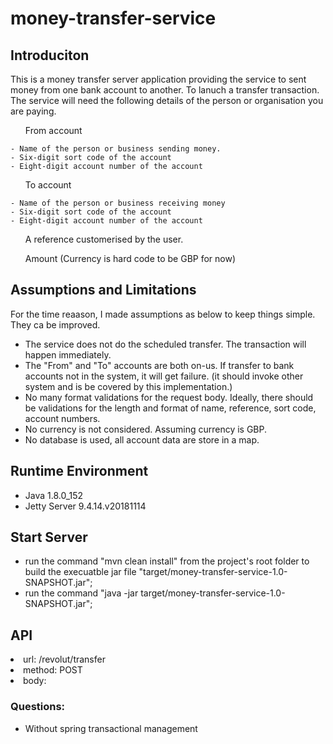 # money-transfer-service

## Introduciton
This is a money transfer server application providing the service to sent money from one bank account to another.
To lanuch a transfer transaction. The service will need the following details of the person or organisation you are paying.
<ul>From account</ul>

    - Name of the person or business sending money.
    - Six-digit sort code of the account
    - Eight-digit account number of the account

<ul>To account</ul>

    - Name of the person or business receiving money
    - Six-digit sort code of the account
    - Eight-digit account number of the account

<ul> A reference customerised by the user. </ul>
<ul> Amount (Currency is hard code to be GBP for now) </ul>

## Assumptions and Limitations
For the time reaason, I made assumptions as below to keep things simple. They ca be improved.
* The service does not do the scheduled transfer. The transaction will happen immediately.
* The "From" and "To" accounts are both on-us. If transfer to bank accounts not in the system, it will get failure.
(it should invoke other system and is be covered by this implementation.)
* No many format validations for the request body. Ideally, there should be validations for the length and format of name, reference, sort code, account numbers.
* No currency is not considered. Assuming currency is GBP.
* No database is used, all account data are store in a map.

## Runtime Environment
* Java 1.8.0_152
* Jetty Server 9.4.14.v20181114

## Start Server
* run the command "mvn clean install" from the project's root folder to build the
 execuatble jar file "target/money-transfer-service-1.0-SNAPSHOT.jar";
* run the command "java -jar target/money-transfer-service-1.0-SNAPSHOT.jar";
 
## API
<li> url: /revolut/transfer </li>
<li> method: POST </li>
<li> body: </li>


### Questions:
* Without spring transactional management
